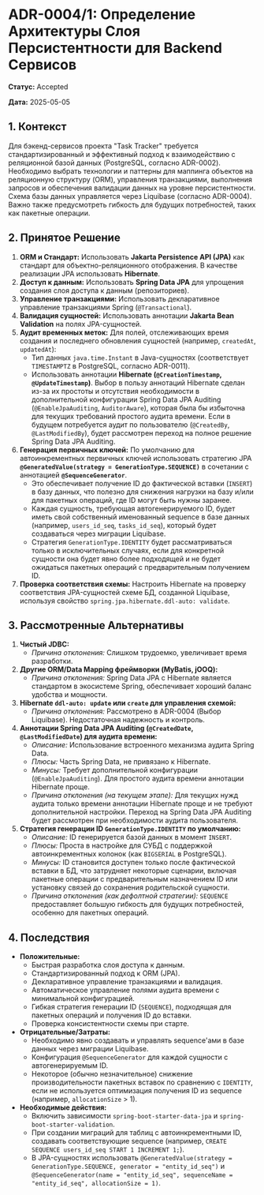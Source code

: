 # ADR-0004/1: Определение Архитектуры Слоя Персистентности для Backend Сервисов

**Статус:** Accepted

**Дата:** 2025-05-05

## 1. Контекст

Для бэкенд-сервисов проекта "Task Tracker" требуется стандартизированный и эффективный подход к взаимодействию с реляционной базой данных (PostgreSQL, согласно ADR-0002). Необходимо выбрать технологии и паттерны для маппинга объектов на реляционную структуру (ORM), управления транзакциями, выполнения запросов и обеспечения валидации данных на уровне персистентности. Схема базы данных управляется через Liquibase (согласно ADR-0004). Важно также предусмотреть гибкость для будущих потребностей, таких как пакетные операции.

## 2. Принятое Решение

1.  **ORM и Стандарт:** Использовать **Jakarta Persistence API (JPA)** как стандарт для объектно-реляционного отображения. В качестве реализации JPA использовать **Hibernate**.
2.  **Доступ к данным:** Использовать **Spring Data JPA** для упрощения создания слоя доступа к данным (репозиториев).
3.  **Управление транзакциями:** Использовать декларативное управление транзакциями Spring (`@Transactional`).
4.  **Валидация сущностей:** Использовать аннотации **Jakarta Bean Validation** на полях JPA-сущностей.
5.  **Аудит временных меток:** Для полей, отслеживающих время создания и последнего обновления сущностей (например, `createdAt`, `updatedAt`):
    *   Тип данных `java.time.Instant` в Java-сущностях (соответствует `TIMESTAMPTZ` в PostgreSQL, согласно ADR-0011).
    *   Использовать аннотации **Hibernate (`@CreationTimestamp`, `@UpdateTimestamp`)**. Выбор в пользу аннотаций Hibernate сделан из-за их простоты и отсутствия необходимости в дополнительной конфигурации Spring Data JPA Auditing (`@EnableJpaAuditing`, `AuditorAware`), которая была бы избыточна для текущих требований простого аудита времени. Если в будущем потребуется аудит по пользователю (`@CreatedBy`, `@LastModifiedBy`), будет рассмотрен переход на полное решение Spring Data JPA Auditing.
6.  **Генерация первичных ключей:** По умолчанию для автоинкрементных первичных ключей использовать стратегию JPA **`@GeneratedValue(strategy = GenerationType.SEQUENCE)`** в сочетании с аннотацией **`@SequenceGenerator`**.
    *   Это обеспечивает получение ID до фактической вставки (`INSERT`) в базу данных, что полезно для снижения нагрузки на базу и/или для пакетных операций, где ID могут быть нужны заранее.
    *   Каждая сущность, требующая автогенерируемого ID, будет иметь свой собственный именованный sequence в базе данных (например, `users_id_seq`, `tasks_id_seq`), который будет создаваться через миграции Liquibase.
    *   Стратегия `GenerationType.IDENTITY` будет рассматриваться только в исключительных случаях, если для конкретной сущности она будет явно более подходящей и не будет ожидаться пакетных операций с предварительным получением ID.
7.  **Проверка соответствия схемы:** Настроить Hibernate на проверку соответствия JPA-сущностей схеме БД, созданной Liquibase, используя свойство `spring.jpa.hibernate.ddl-auto: validate`.

## 3. Рассмотренные Альтернативы

1.  **Чистый JDBC:**
    *   *Причина отклонения:* Слишком трудоемко, увеличивает время разработки.
2.  **Другие ORM/Data Mapping фреймворки (MyBatis, jOOQ):**
    *   *Причина отклонения:* Spring Data JPA с Hibernate является стандартом в экосистеме Spring, обеспечивает хороший баланс удобства и мощности.
3.  **Hibernate `ddl-auto: update` или `create` для управления схемой:**
    *   *Причина отклонения:* Рассмотрено в ADR-0004 (Выбор Liquibase). Недостаточная надежность и контроль.
4.  **Аннотации Spring Data JPA Auditing (`@CreatedDate`, `@LastModifiedDate`) для аудита времени:**
    *   *Описание:* Использование встроенного механизма аудита Spring Data.
    *   *Плюсы:* Часть Spring Data, не привязано к Hibernate.
    *   *Минусы:* Требует дополнительной конфигурации (`@EnableJpaAuditing`). Для простого аудита времени аннотации Hibernate проще.
    *   *Причина отклонения (на текущем этапе):* Для текущих нужд аудита только времени аннотации Hibernate проще и не требуют дополнительной настройки. Переход на Spring Data JPA Auditing будет рассмотрен при необходимости аудита пользователя.
5.  **Стратегия генерации ID `GenerationType.IDENTITY` по умолчанию:**
    *   *Описание:* ID генерируется базой данных в момент `INSERT`.
    *   *Плюсы:* Проста в настройке для СУБД с поддержкой автоинкрементных колонок (как `BIGSERIAL` в PostgreSQL).
    *   *Минусы:* ID становится доступен только после фактической вставки в БД, что затрудняет некоторые сценарии, включая пакетные операции с предварительным назначением ID или установку связей до сохранения родительской сущности.
    *   *Причина отклонения (как дефолтной стратегии):* `SEQUENCE` предоставляет большую гибкость для будущих потребностей, особенно для пакетных операций.

## 4. Последствия

*   **Положительные:**
    *   Быстрая разработка слоя доступа к данным.
    *   Стандартизированный подход к ORM (JPA).
    *   Декларативное управление транзакциями и валидация.
    *   Автоматическое управление полями аудита времени с минимальной конфигурацией.
    *   Гибкая стратегия генерации ID (`SEQUENCE`), подходящая для пакетных операций и получения ID до вставки.
    *   Проверка консистентности схемы при старте.
*   **Отрицательные/Затраты:**
    *   Необходимо явно создавать и управлять sequence'ами в базе данных через миграции Liquibase.
    *   Конфигурация `@SequenceGenerator` для каждой сущности с автогенерируемым ID.
    *   Некоторое (обычно незначительное) снижение производительности пакетных вставок по сравнению с `IDENTITY`, если не используется оптимизация получения ID из sequence (например, `allocationSize` > 1).
*   **Необходимые действия:**
    *   Включить зависимости `spring-boot-starter-data-jpa` и `spring-boot-starter-validation`.
    *   При создании миграций для таблиц с автоинкрементными ID, создавать соответствующие sequence (например, `CREATE SEQUENCE users_id_seq START 1 INCREMENT 1;`).
    *   В JPA-сущностях использовать `@GeneratedValue(strategy = GenerationType.SEQUENCE, generator = "entity_id_seq")` и `@SequenceGenerator(name = "entity_id_seq", sequenceName = "entity_id_seq", allocationSize = 1)`.